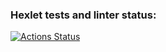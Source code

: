 ### Hexlet tests and linter status:
[![Actions Status](https://github.com/AnnaSvertkova/data-analytics-project-96/actions/workflows/hexlet-check.yml/badge.svg)](https://github.com/AnnaSvertkova/data-analytics-project-96/actions)